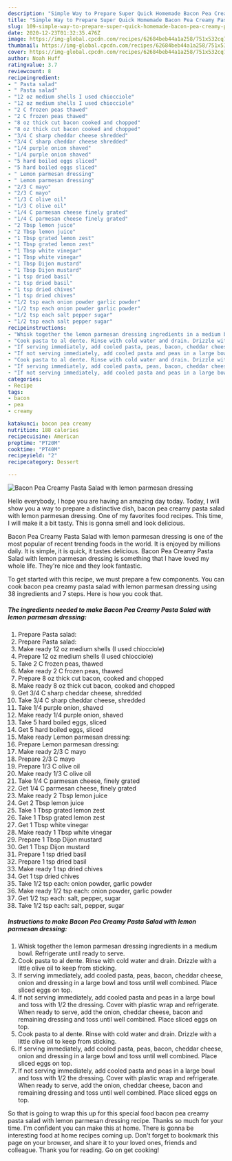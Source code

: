 ```yaml
---
description: "Simple Way to Prepare Super Quick Homemade Bacon Pea Creamy Pasta Salad with lemon parmesan dressing"
title: "Simple Way to Prepare Super Quick Homemade Bacon Pea Creamy Pasta Salad with lemon parmesan dressing"
slug: 109-simple-way-to-prepare-super-quick-homemade-bacon-pea-creamy-pasta-salad-with-lemon-parmesan-dressing
date: 2020-12-23T01:32:35.476Z
image: https://img-global.cpcdn.com/recipes/62684beb44a1a258/751x532cq70/bacon-pea-creamy-pasta-salad-with-lemon-parmesan-dressing-recipe-main-photo.jpg
thumbnail: https://img-global.cpcdn.com/recipes/62684beb44a1a258/751x532cq70/bacon-pea-creamy-pasta-salad-with-lemon-parmesan-dressing-recipe-main-photo.jpg
cover: https://img-global.cpcdn.com/recipes/62684beb44a1a258/751x532cq70/bacon-pea-creamy-pasta-salad-with-lemon-parmesan-dressing-recipe-main-photo.jpg
author: Noah Huff
ratingvalue: 3.7
reviewcount: 8
recipeingredient:
- " Pasta salad"
- " Pasta salad"
- "12 oz medium shells I used chiocciole"
- "12 oz medium shells I used chiocciole"
- "2 C frozen peas thawed"
- "2 C frozen peas thawed"
- "8 oz thick cut bacon cooked and chopped"
- "8 oz thick cut bacon cooked and chopped"
- "3/4 C sharp cheddar cheese shredded"
- "3/4 C sharp cheddar cheese shredded"
- "1/4 purple onion shaved"
- "1/4 purple onion shaved"
- "5 hard boiled eggs sliced"
- "5 hard boiled eggs sliced"
- " Lemon parmesan dressing"
- " Lemon parmesan dressing"
- "2/3 C mayo"
- "2/3 C mayo"
- "1/3 C olive oil"
- "1/3 C olive oil"
- "1/4 C parmesan cheese finely grated"
- "1/4 C parmesan cheese finely grated"
- "2 Tbsp lemon juice"
- "2 Tbsp lemon juice"
- "1 Tbsp grated lemon zest"
- "1 Tbsp grated lemon zest"
- "1 Tbsp white vinegar"
- "1 Tbsp white vinegar"
- "1 Tbsp Dijon mustard"
- "1 Tbsp Dijon mustard"
- "1 tsp dried basil"
- "1 tsp dried basil"
- "1 tsp dried chives"
- "1 tsp dried chives"
- "1/2 tsp each onion powder garlic powder"
- "1/2 tsp each onion powder garlic powder"
- "1/2 tsp each salt pepper sugar"
- "1/2 tsp each salt pepper sugar"
recipeinstructions:
- "Whisk together the lemon parmesan dressing ingredients in a medium bowl. Refrigerate until ready to serve."
- "Cook pasta to al dente. Rinse with cold water and drain. Drizzle with a little olive oil to keep from sticking."
- "If serving immediately, add cooled pasta, peas, bacon, cheddar cheese, onion and dressing in a large bowl and toss until well combined. Place sliced eggs on top."
- "If not serving immediately, add cooled pasta and peas in a large bowl and toss with 1/2 the dressing. Cover with plastic wrap and refrigerate. When ready to serve, add the onion, cheddar cheese, bacon and remaining dressing and toss until well combined. Place sliced eggs on top."
- "Cook pasta to al dente. Rinse with cold water and drain. Drizzle with a little olive oil to keep from sticking."
- "If serving immediately, add cooled pasta, peas, bacon, cheddar cheese, onion and dressing in a large bowl and toss until well combined. Place sliced eggs on top."
- "If not serving immediately, add cooled pasta and peas in a large bowl and toss with 1/2 the dressing. Cover with plastic wrap and refrigerate. When ready to serve, add the onion, cheddar cheese, bacon and remaining dressing and toss until well combined. Place sliced eggs on top."
categories:
- Recipe
tags:
- bacon
- pea
- creamy

katakunci: bacon pea creamy 
nutrition: 188 calories
recipecuisine: American
preptime: "PT20M"
cooktime: "PT40M"
recipeyield: "2"
recipecategory: Dessert

---
```



![Bacon Pea Creamy Pasta Salad with lemon parmesan dressing](https://img-global.cpcdn.com/recipes/62684beb44a1a258/751x532cq70/bacon-pea-creamy-pasta-salad-with-lemon-parmesan-dressing-recipe-main-photo.jpg)

Hello everybody, I hope you are having an amazing day today. Today, I will show you a way to prepare a distinctive dish, bacon pea creamy pasta salad with lemon parmesan dressing. One of my favorites food recipes. This time, I will make it a bit tasty. This is gonna smell and look delicious.

Bacon Pea Creamy Pasta Salad with lemon parmesan dressing is one of the most popular of recent trending foods in the world. It is enjoyed by millions daily. It is simple, it is quick, it tastes delicious. Bacon Pea Creamy Pasta Salad with lemon parmesan dressing is something that I have loved my whole life. They're nice and they look fantastic.




To get started with this recipe, we must prepare a few components. You can cook bacon pea creamy pasta salad with lemon parmesan dressing using 38 ingredients and 7 steps. Here is how you cook that.

<!--inarticleads1-->

##### The ingredients needed to make Bacon Pea Creamy Pasta Salad with lemon parmesan dressing:

1. Prepare  Pasta salad:
1. Prepare  Pasta salad:
1. Make ready 12 oz medium shells (I used chiocciole)
1. Prepare 12 oz medium shells (I used chiocciole)
1. Take 2 C frozen peas, thawed
1. Make ready 2 C frozen peas, thawed
1. Prepare 8 oz thick cut bacon, cooked and chopped
1. Make ready 8 oz thick cut bacon, cooked and chopped
1. Get 3/4 C sharp cheddar cheese, shredded
1. Take 3/4 C sharp cheddar cheese, shredded
1. Take 1/4 purple onion, shaved
1. Make ready 1/4 purple onion, shaved
1. Take 5 hard boiled eggs, sliced
1. Get 5 hard boiled eggs, sliced
1. Make ready  Lemon parmesan dressing:
1. Prepare  Lemon parmesan dressing:
1. Make ready 2/3 C mayo
1. Prepare 2/3 C mayo
1. Prepare 1/3 C olive oil
1. Make ready 1/3 C olive oil
1. Take 1/4 C parmesan cheese, finely grated
1. Get 1/4 C parmesan cheese, finely grated
1. Make ready 2 Tbsp lemon juice
1. Get 2 Tbsp lemon juice
1. Take 1 Tbsp grated lemon zest
1. Take 1 Tbsp grated lemon zest
1. Get 1 Tbsp white vinegar
1. Make ready 1 Tbsp white vinegar
1. Prepare 1 Tbsp Dijon mustard
1. Get 1 Tbsp Dijon mustard
1. Prepare 1 tsp dried basil
1. Prepare 1 tsp dried basil
1. Make ready 1 tsp dried chives
1. Get 1 tsp dried chives
1. Take 1/2 tsp each: onion powder, garlic powder
1. Make ready 1/2 tsp each: onion powder, garlic powder
1. Get 1/2 tsp each: salt, pepper, sugar
1. Take 1/2 tsp each: salt, pepper, sugar




<!--inarticleads2-->

##### Instructions to make Bacon Pea Creamy Pasta Salad with lemon parmesan dressing:

1. Whisk together the lemon parmesan dressing ingredients in a medium bowl. Refrigerate until ready to serve.
1. Cook pasta to al dente. Rinse with cold water and drain. Drizzle with a little olive oil to keep from sticking.
1. If serving immediately, add cooled pasta, peas, bacon, cheddar cheese, onion and dressing in a large bowl and toss until well combined. Place sliced eggs on top.
1. If not serving immediately, add cooled pasta and peas in a large bowl and toss with 1/2 the dressing. Cover with plastic wrap and refrigerate. When ready to serve, add the onion, cheddar cheese, bacon and remaining dressing and toss until well combined. Place sliced eggs on top.
1. Cook pasta to al dente. Rinse with cold water and drain. Drizzle with a little olive oil to keep from sticking.
1. If serving immediately, add cooled pasta, peas, bacon, cheddar cheese, onion and dressing in a large bowl and toss until well combined. Place sliced eggs on top.
1. If not serving immediately, add cooled pasta and peas in a large bowl and toss with 1/2 the dressing. Cover with plastic wrap and refrigerate. When ready to serve, add the onion, cheddar cheese, bacon and remaining dressing and toss until well combined. Place sliced eggs on top.




So that is going to wrap this up for this special food bacon pea creamy pasta salad with lemon parmesan dressing recipe. Thanks so much for your time. I'm confident you can make this at home. There is gonna be interesting food at home recipes coming up. Don't forget to bookmark this page on your browser, and share it to your loved ones, friends and colleague. Thank you for reading. Go on get cooking!
